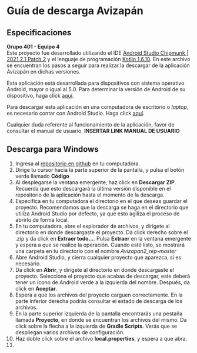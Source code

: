 # Guía de descarga Avizapán
## Especificaciones
**Grupo 401 - Equipo 4**  
Este proyecto fue desarrollado utilizando el IDE [Android Studio Chipmunk | 2021.2.1 Patch 2](https://androidstudio.googleblog.com/2022/08/android-studio-chipmunk-202121-patch-2.html) y el lenguaje de programación [Kotlin 1.6.10](https://kotlinlang.org/docs/whatsnew16.html). En este archivo se encuentran los pasos a seguir para realizar la descargar de la aplicación Avizapán en dichas versiones.  

Esta aplicación está desarrollada para dispositivos con sistema operativo Android, mayor o igual al 5.0. Para determinar la versión de Android de su dispositivo, haga click [aquí](https://support.google.com/android/answer/7680439?hl=es-419).  

Para descargar esta aplicación en una computadora de escritorio o *laptop*, es necesario contar con Android Studio. Haga click [aquí](https://developer.android.com/studio).

Cualquier duda referente al funcionamiento de la aplicación, favor de consultar el manual de usuario. **INSERTAR LINK MANUAL DE USUARIO**

## Descarga para Windows
1. Ingresa al [repositorio en github](https://github.com/A01751272/Avizapan2_rep) en tu computadora.
2. Dirige tu cursor hacia la parte superior de la pantalla, y pulsa el botón verde llamado **Código**
3. Al desplegarse la ventana emergente, haz click en **Descargar ZIP**. Recuerda que esto descargará la última versión disponible en el repositorio de la aplicación hasta el momento de la descarga.
4. Especifica en tu computadora el directorio en el que deseas guardar el proyecto. Recomendamos que la descarga se haga en el directorio que utiliza Android Studio por defecto, ya que esto agiliza el proceso de abrirlo de forma local.
5. En tu computadora, abre el explorador de archivos, y dirígete al directorio en donde descargaste el proyecto. Da click derecho sobre el .zip y da click en **Extraer todo...**. Pulsa **Extraer** en la ventana emergente y espera a que se realice la operación. Cuando esté listo, se mostrará una carpeta en tu directorio con el nombre *Avizapan2_rep-master*
6. Abre Android Studio, y cierra cualquier proyecto que aparezca, si es necesario.
7. Da click en **Abrir**, y dirígete al directorio en donde descargaste el proyecto. Selecciona el proyecto que acabas de descargar, este deberá tener un ícono de Android verde a la izquierda del nombre. Después, da click en **Aceptar**.
8. Espera a que los archivos del proyecto carguen correctamente. En la parte inferior derecha podrás consultar el estado de descarga de los archivos.
9. En la parte superior izquierda de la pantalla encontrarás una pestaña llamada **Proyecto**, en donde se encuentran los archivos del mismo. Da click sobre la flecha a la izquierda de **Gradle Scripts**. Verás que se despliegan varios archivos de configuración.
10. Haz doble click sobre el archivo **local.properties**, y espera a que abra.
11. 

